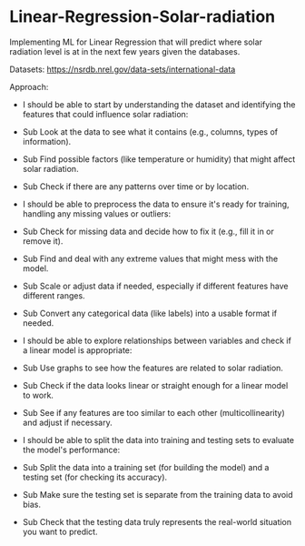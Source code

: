 # Linear-Regression-Solar-radiation
Implementing ML for Linear Regression that will predict where solar radiation level is at in the next few years given the databases.

Datasets:
https://nsrdb.nrel.gov/data-sets/international-data


Approach:
- I should be able to start by understanding the dataset and identifying the features that could influence solar radiation:
- Sub Look at the data to see what it contains (e.g., columns, types of information).
- Sub Find possible factors (like temperature or humidity) that might affect solar radiation.
- Sub Check if there are any patterns over time or by location.
  
- I should be able to preprocess the data to ensure it's ready for training, handling any missing values or outliers:
- Sub Check for missing data and decide how to fix it (e.g., fill it in or remove it).
- Sub Find and deal with any extreme values that might mess with the model.
- Sub Scale or adjust data if needed, especially if different features have different ranges.
- Sub Convert any categorical data (like labels) into a usable format if needed.

- I should be able to explore relationships between variables and check if a linear model is appropriate:
- Sub Use graphs to see how the features are related to solar radiation.
- Sub Check if the data looks linear or straight enough for a linear model to work.
- Sub See if any features are too similar to each other (multicollinearity) and adjust if necessary.
  
- I should be able to split the data into training and testing sets to evaluate the model's performance:
- Sub Split the data into a training set (for building the model) and a testing set (for checking its accuracy).
- Sub Make sure the testing set is separate from the training data to avoid bias.
- Sub Check that the testing data truly represents the real-world situation you want to predict.

